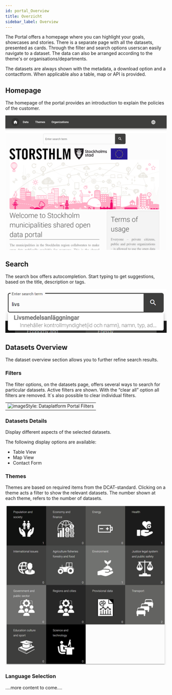 ```yaml
---
id: portal_Overview
title: Overzicht 
sidebar_label: Overview
---
```

The Portal offers a homepage where you can highlight your goals, showcases and stories. There is a separate page with all the datasets, presented as cards. Through the filter and search options userscan easily navigate to a dataset. The data can also be arranged according to the theme's or organisations/departments.

The datasets are always shown with the metadata, a download option and a contactform. When applicable also a table, map or API is provided.


## Homepage
The homepage of the portal provides an introduction to explain the policies of the customer.

![imageStyle: Dataplatform Portal](assets/Dataplatform/PortalOverview/dataplatform_PORTAL_PortalHome.png)

## Search
The search box offers autocompletion. Start typing to get suggestions, based on the title, description or tags.

![imageStyle: Dataplatform Portal Searchbar](assets/Dataplatform/PortalOverview/dataplatform_PORTAL_Search.png)

## Datasets Overview
The dataset overview section allows you to further refine search results.

### Filters
The filter options, on the datasets page, offers several ways to search for particular datasets. Active filters are shown. With the “clear all” option all filters are removed. It´s also possible to clear individual filters.

<table class="table-imageStyles">
    <tbody>
        <tr>
            <td>
                <img  alt="imageStyle: Dataplatform Portal Filters" src={require('./assets/Dataplatform/PortalOverview/dataplatform_PORTAL_FilterView1.png').default} />
            </td>
        </tr>
    </tbody>
</table>

### Datasets Details
Display different aspects of the selected datasets.

The following display options are available:
* Table View
* Map View
* Contact Form

### Themes
Themes are based on required items from the DCAT-standard. Clicking on a theme acts a filter to show the relevant datasets. The number shown at each theme, refers to the number of datasets. 

![imageStyle: Dataplatform Portal Themes](assets/Dataplatform/PortalOverview/dataplatform_PORTAL_Themes.png)

### Language Selection
....more content to come....